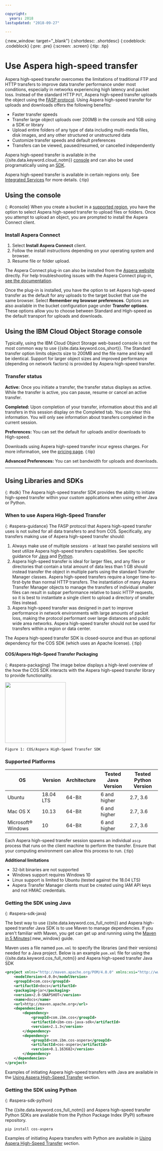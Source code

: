 ```yaml
---

copyright:
  years: 2018
lastupdated: "2018-09-27"

---
```

{:new_window: target="_blank"}
{:shortdesc: .shortdesc}
{:codeblock: .codeblock}
{:pre: .pre}
{:screen: .screen}
{:tip: .tip}

# Use Aspera high-speed transfer

Aspera high-speed transfer overcomes the limitations of traditional FTP and HTTP transfers to improve data transfer performance under most conditions, especially in networks experiencing high latency and packet loss.  Instead of the standard HTTP `PUT`, Aspera high-speed transfer uploads the object using the [FASP protocol](https://asperasoft.com/technology/transport/fasp/).  Using Aspera high-speed transfer for uploads and downloads offers the following benefits:

- Faster transfer speeds
- Transfer large object uploads over 200MB in the console and 1GB using a SDK or library
- Upload entire folders of any type of data including multi-media files, disk images, and any other structured or unstructured data
- Customize transfer speeds and default preferences
- Transfers can be viewed, paused/resumed, or cancelled independently

Aspera high-speed transfer is available in the {{site.data.keyword.cloud_notm}} [console](#console) and can also be used programatically using an [SDK](#sdk). 

Aspera high-speed transfer is available in certain regions only. See [Integrated Services](/docs/services/cloud-object-storage/basics/services.html) for more details.
{:tip}

## Using the console
{: #console}
When you create a bucket in a [supported region](/docs/services/cloud-object-storage/basics/services.html), you have the option to select Aspera high-speed transfer to upload files or folders. Once you attempt to upload an object, you are prompted to install the Aspera Connect client.

### Install Aspera Connect

1. Select **Install Aspera Connect** client.
2. Follow the install instructions depending on your operating system and browser.
3. Resume file or folder upload.

The Aspera Connect plug-in can also be installed from the [Aspera website](http://downloads.asperasoft.com/connect2/) directly. For help troubleshooting issues with the Aspera Connect plug-in, [see the documentation](http://downloads.asperasoft.com/en/documentation/8).

Once the plug-in is installed, you have the option to set Aspera high-speed transfer as the default for any uploads to the target bucket that use the same browser. Select **Remember my browser preferences**. Options are also available in the bucket configuration page under **Transfer options**. These options allow you to choose between Standard and High-speed as the default transport for uploads and downloads.

## Using the IBM Cloud Object Storage console

Typically, using the IBM Cloud Object Storage web-based console is not the most common way to use {{site.data.keyword.cos_short}}. The Standard transfer option limits objects size to 200MB and the file name and key will be identical.  Support for larger object sizes and improved performance (depending on network factors) is provided by Aspera high-speed transfer.

### Transfer status

**Active:** Once you initiate a transfer, the transfer status displays as active. While the transfer is active, you can pause, resume or cancel an active transfer. 

**Completed:** Upon completion of your transfer, information about this and all transfers in this session display on the Completed tab. You can clear this information. You will only see information about transfers completed in the current session.

**Preferences:** You can set the default for uploads and/or downloads to High-speed.

Downloads using Aspera high-speed transfer incur egress charges. For more information, see the [pricing page](https://www.ibm.com/cloud-computing/bluemix/pricing-object-storage).
{:tip}

**Advanced Preferences:** You can set bandwidth for uploads and downloads.

----

## Using Libraries and SDKs
{: #sdk}
The Aspera high-speed transfer SDK provides the ability to initiate high-speed transfer within your custom applications when using either Java or Python.

### When to use Aspera High-Speed Transfer
{: #aspera-guidance}
The FASP protocol that Aspera high-speed transfer uses is not suited for all data transfers to and from COS. Specifically, any transfers making use of Aspera high-speed transfer should:

1. Always make use of multiple sessions - at least two parallel sessions will best utilize Aspera high-speed transfers capabilities.  See specific guidance for [Java](/docs/services/cloud-object-storage/libraries/java.html#aspera) and [Python](/docs/services/cloud-object-storage/libraries/python.html#aspera).
2. Aspera high-speed transfer is ideal for larger files, and any files or directories that contain a total amount of data less than 1 GB should instead transfer the object in multiple parts using the standard Transfer Manager classes. Aspera high-speed transfers require a longer time-to-first-byte than normal HTTP transfers.  The instantiation of many Aspera Transfer Manager objects to manage the transfers of individual smaller files can result in subpar performance relative to basic HTTP requests, so it is best to instantiate a single client to upload a directory of smaller files instead.
3. Aspera high-speed transfer was designed in part to improve performance in network environments with large amounts of packet loss, making the protocol performant over large distances and public wide area networks.  Aspera high-speed transfer should not be used for transfers within a region or data center.

The Aspera high-speed transfer SDK is closed-source and thus an optional dependency for the COS SDK (which uses an Apache license). 
{:tip}

#### COS/Aspera High-Speed Transfer Packaging
{: #aspera-packaging}
The image below displays a high-level overview of the how the COS SDK interacts with the Aspera high-speed transfer library to provide functionality.

<img src="https://s3-api.us-geo.objectstorage.softlayer.net/docs-resources/aspera-packaging.png" height="200px" />

`Figure 1: COS/Aspera High-Speed Transfer SDK`

### Supported Platforms

| OS                     | Version   | Architecture | Tested Java Version | Tested Python Version |
|------------------------|-----------|--------------|--------------|----------------|
| Ubuntu                 | 18.04 LTS | 64-Bit       | 6 and higher | 2.7, 3.6       |
| Mac OS X               | 10.13     | 64-Bit       | 6 and higher | 2.7, 3.6       |
| Microsoft&reg; Windows | 10        | 64-Bit       | 6 and higher | 2.7, 3.6       |

Each Aspera high-speed transfer session spawns an individual `ascp` process that runs on the client machine to perform the transfer. Ensure that your computing environment can allow this process to run.
{:tip}

**Additional limitations**

* 32-bit binaries are not supported
* Windows support requires Windows 10
* Linux support is limited to Ubuntu (tested against the 18.04 LTS)
* Aspera Transfer Manager clients must be created using IAM API keys and not HMAC credentials.

### Getting the SDK using Java
{: #aspera-sdk-java}

The best way to use {{site.data.keyword.cos_full_notm}} and Aspera high-speed transfer Java SDK is to use Maven to manage dependencies. If you aren't familiar with Maven, you get can get up and running using the [Maven in 5 Minutes](https://maven.apache.org/guides/getting-started/maven-in-five-minutes.html){:new_window} guide.

Maven uses a file named `pom.xml` to specify the libraries (and their versions) needed for a Java project.  Below is an example `pom.xml` file for using the {{site.data.keyword.cos_full_notm}} and Aspera high-speed transfer Java SDK

```xml
<project xmlns="http://maven.apache.org/POM/4.0.0" xmlns:xsi="http://www.w3.org/2001/XMLSchema-instance" xsi:schemaLocation="http://maven.apache.org/POM/4.0.0 http://maven.apache.org/maven-v4_0_0.xsd">
    <modelVersion>4.0.0</modelVersion>
    <groupId>com.cos</groupId>
    <artifactId>docs</artifactId>
    <packaging>jar</packaging>
    <version>2.0-SNAPSHOT</version>
    <name>docs</name>
    <url>http://maven.apache.org</url>
    <dependencies>
        <dependency>
            <groupId>com.ibm.cos</groupId>
            <artifactId>ibm-cos-java-sdk</artifactId>
            <version>2.1.3</version>
        </dependency>
        <dependency>
            <groupId>com.ibm.cos-aspera</groupId>
            <artifactId>cos-aspera</artifactId>
            <version>0.1.163682</version>
        </dependency>
    </dependencies>
</project>
```

Examples of initiating Aspera high-speed transfers with Java are available in the [Using Aspera High-Speed Transfer](/docs/services/cloud-object-storage/libraries/java.html#aspera) section.

### Getting the SDK using Python
{: #aspera-sdk-python}

The {{site.data.keyword.cos_full_notm}} and Aspera high-speed transfer Python SDKs are available from the Python Package Index (PyPI) software repository.  

```
pip install cos-aspera
```

Examples of initiating Aspera transfers with Python are available in [Using Aspera High-Speed Transfer](/docs/services/cloud-object-storage/libraries/python.html#aspera) section.
